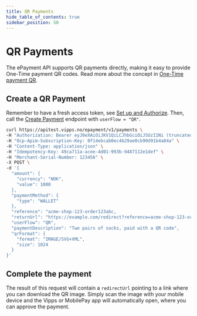 ```yaml
---
title: QR Payments
hide_table_of_contents: true
sidebar_position: 50
---
```



# QR Payments

The ePayment API supports QR payments directly, making it easy to provide One-Time payment QR codes. 
Read more about the concept in [One-Time payment QR](https://developer.vippsmobilepay.com/docs/APIs/qr-api/vipps-qr-api/#one-time-payment-qr-codes).

## Create a QR Payment

Remember to have a fresh access token, see
[Set up and Authorize](../quick-start.md#step-1---setup).
Then, call the [Create Payment][create-payment-endpoint] endpoint with `userFlow = "QR"`.

```bash
curl https://apitest.vipps.no/epayment/v1/payments \
-H "Authorization: Bearer eyJ0eXAiOiJKV1QiLCJhbGciOiJSUzI1Ni (truncated)" \
-H "Ocp-Apim-Subscription-Key: 0f14ebcab0ec4b29ae0cb90d91b4a84a" \
-H "Content-Type: application/json" \
-H "Idempotency-Key: 49ca711a-acee-4d01-993b-9487112e1def" \
-H "Merchant-Serial-Number: 123456" \
-X POST \
-d '{
  "amount": {
    "currency": "NOK",
    "value": 1000
  },
  "paymentMethod": {
    "type": "WALLET"
  },
  "reference": "acme-shop-123-order123abc,
  "returnUrl": "https://example.com/redirect?reference=acme-shop-123-order123abc",
  "userFlow": "QR",
  "paymentDescription": "Two pairs of socks, paid with a QR code",
  "qrFormat": {
    "format": "IMAGE/SVG+XML",
    "size": 1024
  }
}'
```

## Complete the payment

The result of this request will contain a `redirectUrl` pointing to a link where you can download the QR image.
Simply scan the image with your mobile device and the Vipps or MobilePay app will automatically open, where you can approve the payment.

[create-payment-endpoint]: https://developer.vippsmobilepay.com/api/epayment#tag/CreatePayments/operation/createPayment
